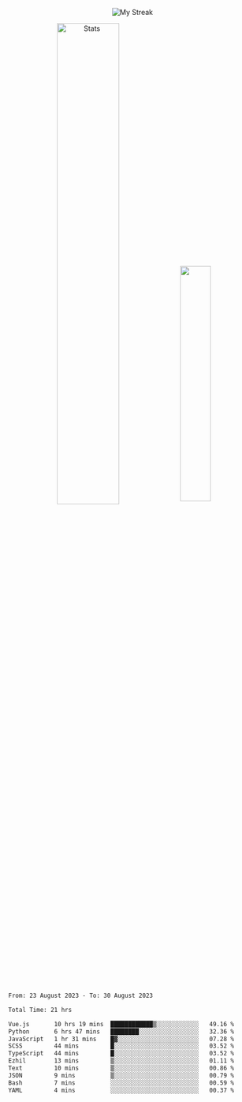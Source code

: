 <p align="center">
<picture>
  <source media="(prefers-color-scheme: dark)" srcset="http://github-readme-streak-stats.herokuapp.com?user=semolik&theme=dark&hide_border=true&background=DD272700">
  <img alt="My Streak" src="http://github-readme-streak-stats.herokuapp.com?user=semolik&hide_border=true">
</picture>
</p>
<div align="center">
  <picture>
    <source media="(prefers-color-scheme: dark)" srcset="https://github-readme-stats.vercel.app/api?username=semolik&show_icons=true&bg_color=DD272700&hide_border=true&theme=dark">
        <img alt="Stats" src="https://github-readme-stats.vercel.app/api?username=semolik&show_icons=true&bg_color=DD272700&hide_border=true" width="50%" >
  </picture>
  <sup>
  <picture>
  <source media="(prefers-color-scheme: dark)" srcset="https://github-readme-stats.vercel.app/api/top-langs/?username=semolik&layout=compact&hide_border=true&bg_color=DD272700&theme=dark">
  <img src="https://github-readme-stats.vercel.app/api/top-langs/?username=semolik&layout=compact&hide_border=true" width="35%" />
  </picture>
  </sup>
</div>
<!--START_SECTION:waka-->

```txt
From: 23 August 2023 - To: 30 August 2023

Total Time: 21 hrs

Vue.js       10 hrs 19 mins  ████████████▒░░░░░░░░░░░░   49.16 %
Python       6 hrs 47 mins   ████████░░░░░░░░░░░░░░░░░   32.36 %
JavaScript   1 hr 31 mins    █▓░░░░░░░░░░░░░░░░░░░░░░░   07.28 %
SCSS         44 mins         █░░░░░░░░░░░░░░░░░░░░░░░░   03.52 %
TypeScript   44 mins         █░░░░░░░░░░░░░░░░░░░░░░░░   03.52 %
Ezhil        13 mins         ▒░░░░░░░░░░░░░░░░░░░░░░░░   01.11 %
Text         10 mins         ▒░░░░░░░░░░░░░░░░░░░░░░░░   00.86 %
JSON         9 mins          ▒░░░░░░░░░░░░░░░░░░░░░░░░   00.79 %
Bash         7 mins          ░░░░░░░░░░░░░░░░░░░░░░░░░   00.59 %
YAML         4 mins          ░░░░░░░░░░░░░░░░░░░░░░░░░   00.37 %
```

<!--END_SECTION:waka-->

